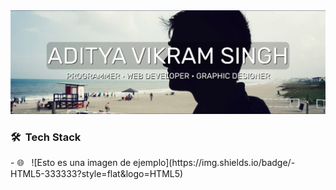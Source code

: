<img src="https://raw.githubusercontent.com/AVS1508/AVS1508/master/assets/Aditya%20Vikram%20Singh%20Banner.png">
<h3> 🛠 &nbsp;Tech Stack</h3>
- 🌐 &nbsp;
  ![Esto es una imagen de ejemplo](https://img.shields.io/badge/-HTML5-333333?style=flat&logo=HTML5)
